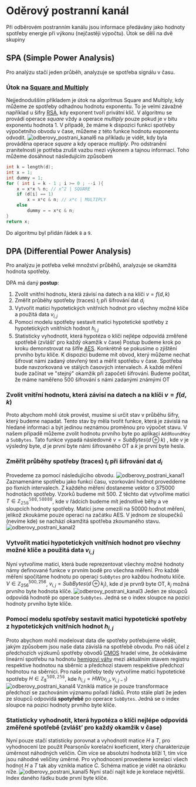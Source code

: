 # Oděrový postranní kanál

Při odběrovém postranním kanálu jsou informace předávány jako hodnoty spotřeby energie při výkonu (nejčastěji výpočtu).
Útok se dělí na dvě skupiny
## SPA (Simple Power Analysis)
Pro analýzu stačí jeden průběh, analyzuje se spotřeba signálu v času.
### Útok na [Square and Multiply]()
Nejjednodušším příkladem je útok na algoritmus Square and Multiply, kdy můžeme ze spotřeby odhadnou hodnotu exponentu. To je velmi závažné například u šifry [RSA](), kdy exponent tvoří privátní klíč.
V algoritmu se provádí operace *square* vždy a operace *multiply* pouze pokud je v bitu exponentu hodnota $1$. V případě, že máme k dispozici funkci spotřeby výpočetního obvodu v čase, můžeme z této funkce hodnotu exponentu odvodit.
![odberovy_postrani_kanal6](/images/odberovy_postrani_kanal6.png) na příkladu je vidět, kdy byla prováděna operace *square* a kdy operace *multiply*.
Pro odstranění zranitelnosti je potřeba zrušit vazbu mezi výkonem a tajnou informací. Toho můžeme dosáhnout následujícím způsobem
```cpp
int k = length(d);
int x = 1;
int dummy = 1;
for ( int i = k - 1 ; i >= 0 ; --i ){
	x = x*x % n; // x^2 | SQUARE
	if (d[i] == 1)
		x = x*c & n; // x*c | MULTIPLY
	else
		dummy = = x*c & n;
}
return x;
```
Do algoritmu byl přidán řádek `8` a `9`.

## DPA (Differential Power Analysis)
Pro analýzu je potřeba velké množství průběhů, analyzuje se okamžitá hodnota spotřeby.

DPA má daný **postup**:
1. Zvolit vnitřní hodnotu, která závisí na datech a na klíči $v=f(d,k)$
2. Změřit průběhy spotřeby (traces) $t_i$ při šifrování dat $d_i$
3. Vytvořit matici hypotetických vnitřních hodnot pro všechny možné klíče a použitá data $v_{i,j}$
4. Pomocí modelu spotřeby sestavit matici hypotetické spotřeby z hypotetických vnitřních hodnot $h_{i,j}$
5. Statisticky vyhodnotit, která hypotéza o klíči nejlépe odpovídá změřené spotřebě (zvlášt’ pro každý okamžik v čase)
Postup budeme krok po kroku demonstrovat na šifře [AES](/pages/sec/AES/AES.md). Konkrétně se pokusíme o zjištění prvního bytu klíče. K dispozici budeme mít obvod, který můžeme nechat šifrovat námi zadaný otevřený text a měřit spotřebu v čase. Spotřeba bude navzorkovaná ve stálých časových intervalech. A každé měření bude začínat ve "stejný" okamžik při započetí šifrování. Budeme počítat, že máme naměřeno 500 šifrování s námi zadanými známými OT
### Zvolit vnitřní hodnotu, která závisí na datech a na klíči $v=f(d,k)$
Proto abychom mohli útok provést, musíme si určit stav v průběhu šifry, který budeme napadat. Tento stav by měla tvořit funkce, která je závislá na hledané informaci a být jedinou neznámou proměnou pro výpočet stavu. V našem případě můžeme zvolit hodnotu prvního byte po aplikaci  `AddRoundKey` a `SubBytes`. Tato funkce vypadá následovně $v = SubBytes( d \oplus k )$ , kde $v$ je výsledný byte, $d$ je první byte námi šifrovaného OT a $k$ je první byte hesla.
### Změřit průběhy spotřeby (traces) $t_i$ při šifrování dat $d_i$
Provedeme za pomocí následujícího obvodu. 
![odberovy_postrani_kanal1](/images/odberovy_postrani_kanal1.png)
Zaznamenáme spotřebu jako funkci času, vzorkování hodnot proveddeme po fixních intervalech. Z každého měření dostaneme vektor o 375000 hodnotách spotřeby. Vzorků budeme mít 500.
Z těchto dat vytvoříme matici $T \in \mathbb{Z_{256}^{500,50000}}$, kde v řádcích budeme mít jednotlivé běhy a ve sloupcích hodnoty spotřeby. Matici jsme omezili na $50000$ hodnot měření, jelikož zkoukáme pouze operaci na začátku AES. V jednom ze sloupečků (nevíme kde) se nachází okamžitá spotřeba zkoumaného stavu.
![odberovy_postrani_kanal2](/images/odberovy_postrani_kanal2.png)
### Vytvořit matici hypotetických vnitřních hodnot pro všechny možné klíče a použitá data $v_{i,j}$
Nyní vytvoříme matici, která bude reprezentovat všechny možné hodnoty námy definované funkce v prvním bodě pro všechna měření. Pro každé měření spočítáme hodnotu po operaci `SubBytes` pro každou hodnotu klíče. $V \in \mathbb{Z}_{256}^{500,256}$, $v_{i,j} = SubBytes(d \oplus k_j)$, kde $d$ je prvn9 byte OT, $k_j$ možná prvního byte hodnota klíče. 
![odberovy_postrani_kanal3](/images/odberovy_postrani_kanal3.png)
Jeden ze sloupců odpovídá hodnotě po operace `SubBytes`. Jedná se o index sloupce na pozici hodnoty prvního byte klíče.  
### Pomocí modelu spotřeby sestavit matici hypotetické spotřeby z hypotetických vnitřních hodnot $h_{i,j}$
Proto abychom mohli modelovat data dle spotřeby potřebujeme vědět, jakým způsobem jsou naše data závislá na spotřebě obvodu. Pro náš účel z předchozích výzkumů spotřeby obvodů [CMOS]() hradel víme, že očekáváme lineární spotřebu na hodnotu  [hemigovi váhy]() mezi aktuálním stavem registru respektive hodnotou na sběrnic a předchozí stavem respektive předchozí hodnotou na sběrnici.
Pro naše potřeby tedy vytvoříme matici hypotetické spotřeby $H \in \mathbb{Z_{8}^{500,256}}$, kde $h_{i,j} = HW(v_{i,j},v_{i,j-1})$
![odberovy_postrani_kanal4](/images/odberovy_postrani_kanal4.png)
Vzniklá matice je pouze transformace předchozí se zachováním významu pořadí řádků. Proto stále platí že jeden ze sloupců odpovídá **spotyřebě** po operace `SubBytes`. Jedná se o index sloupce na pozici hodnoty prvního byte klíče.  
### Statisticky vyhodnotit, která hypotéza o klíči nejlépe odpovídá změřené spotřebě (zvlášt’ pro každý okamžik v čase)
Nyní pouze stačí statisticky porovnat a vyhodnotit matice $H$ a $T$, pro vyhodnocení lze použít Pearsonův korelační koeficient, který charakterizuje úměrnost náhodných veličin. Čím více se absolutní hodnota blíží $1$, tím více jsou náhodné veličiny úměrné.
Pro vyhodnocení provedeme korelaci všech hodnot $H$ a $T$ tak aby vznikla matice $C$. Schéma matice je vidět na obrázku níže.
![odberovy_postrani_kanal5](/images/odberovy_postrani_kanal5.png)
Nyní stačí najít kde je korelace největší. Index daného řádku bude první byte klíče.